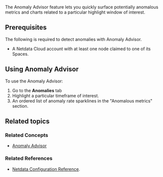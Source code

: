 <!--
title: "Detect anomalies with Anomaly Advisor"
sidebar_label: "Detect anomalies with Anomaly Advisor"
custom_edit_url: "https://github.com/netdata/netdata/blob/master/docs/tasks/operations/detect-anomalies-with-anomaly-advisor.md"
learn_status: "Published"
sidebar_position: "4"
learn_topic_type: "Tasks"
learn_rel_path: "Operations"
learn_docs_purpose: "Instructions on how to use the Anomaly Advisor to find anomalies"
learn_repo_doc: "True"
-->

The Anomaly Advisor feature lets you quickly surface potentially anomalous metrics and charts related to a particular
highlight window of interest.

## Prerequisites

The following is required to detect anomalies with Anomaly Advisor.

- A Netdata Cloud account with at least one node claimed to one of its Spaces.

## Using Anomaly Advisor

To use the Anomaly Advisor:

1. Go to the **Anomalies** tab
2. Highlight a particular timeframe of interest.
3. An ordered list of anomaly rate sparklines in the "Anomalous metrics" section.

## Related topics

### Related Concepts

- [Anomaly Advisor](https://github.com/netdata/netdata/blob/master/docs/concepts/guided-troubleshooting/machine-learning-powered-anomaly-advisor.md)

### Related References
- [Netdata Configuration Reference](https://github.com/netdata/netdata/blob/master/daemon/config/README.md).
